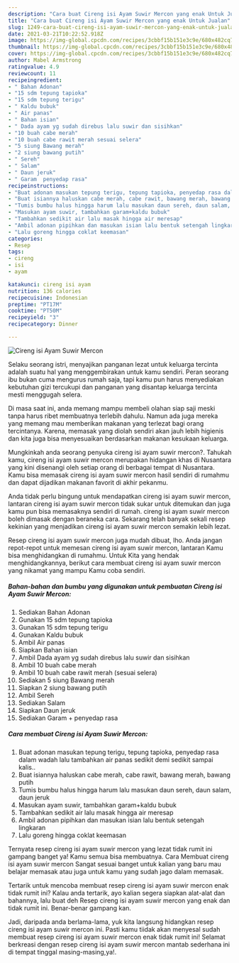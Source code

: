 ```yaml
---
description: "Cara buat Cireng isi Ayam Suwir Mercon yang enak Untuk Jualan"
title: "Cara buat Cireng isi Ayam Suwir Mercon yang enak Untuk Jualan"
slug: 1249-cara-buat-cireng-isi-ayam-suwir-mercon-yang-enak-untuk-jualan
date: 2021-03-21T10:22:52.918Z
image: https://img-global.cpcdn.com/recipes/3cbbf15b151e3c9e/680x482cq70/cireng-isi-ayam-suwir-mercon-foto-resep-utama.jpg
thumbnail: https://img-global.cpcdn.com/recipes/3cbbf15b151e3c9e/680x482cq70/cireng-isi-ayam-suwir-mercon-foto-resep-utama.jpg
cover: https://img-global.cpcdn.com/recipes/3cbbf15b151e3c9e/680x482cq70/cireng-isi-ayam-suwir-mercon-foto-resep-utama.jpg
author: Mabel Armstrong
ratingvalue: 4.9
reviewcount: 11
recipeingredient:
- " Bahan Adonan"
- "15 sdm tepung tapioka"
- "15 sdm tepung terigu"
- " Kaldu bubuk"
- " Air panas"
- " Bahan isian"
- " Dada ayam yg sudah direbus lalu suwir dan sisihkan"
- "10 buah cabe merah"
- "10 buah cabe rawit merah sesuai selera"
- "5 siung Bawang merah"
- "2 siung bawang putih"
- " Sereh"
- " Salam"
- " Daun jeruk"
- " Garam  penyedap rasa"
recipeinstructions:
- "Buat adonan masukan tepung terigu, tepung tapioka, penyedap rasa dalam wadah lalu tambahkan air panas sedikit demi sedikit sampai kalis.."
- "Buat isiannya haluskan cabe merah, cabe rawit, bawang merah, bawang putih"
- "Tumis bumbu halus hingga harum lalu masukan daun sereh, daun salam, daun jeruk"
- "Masukan ayam suwir, tambahkan garam+kaldu bubuk"
- "Tambahkan sedikit air lalu masak hingga air meresap"
- "Ambil adonan pipihkan dan masukan isian lalu bentuk setengah lingkaran"
- "Lalu goreng hingga coklat keemasan"
categories:
- Resep
tags:
- cireng
- isi
- ayam

katakunci: cireng isi ayam 
nutrition: 136 calories
recipecuisine: Indonesian
preptime: "PT17M"
cooktime: "PT50M"
recipeyield: "3"
recipecategory: Dinner

---
```



![Cireng isi Ayam Suwir Mercon](https://img-global.cpcdn.com/recipes/3cbbf15b151e3c9e/680x482cq70/cireng-isi-ayam-suwir-mercon-foto-resep-utama.jpg)

Selaku seorang istri, menyajikan panganan lezat untuk keluarga tercinta adalah suatu hal yang menggembirakan untuk kamu sendiri. Peran seorang ibu bukan cuma mengurus rumah saja, tapi kamu pun harus menyediakan kebutuhan gizi tercukupi dan panganan yang disantap keluarga tercinta mesti menggugah selera.

Di masa  saat ini, anda memang mampu membeli olahan siap saji meski tanpa harus ribet membuatnya terlebih dahulu. Namun ada juga mereka yang memang mau memberikan makanan yang terlezat bagi orang tercintanya. Karena, memasak yang diolah sendiri akan jauh lebih higienis dan kita juga bisa menyesuaikan berdasarkan makanan kesukaan keluarga. 



Mungkinkah anda seorang penyuka cireng isi ayam suwir mercon?. Tahukah kamu, cireng isi ayam suwir mercon merupakan hidangan khas di Nusantara yang kini disenangi oleh setiap orang di berbagai tempat di Nusantara. Kamu bisa memasak cireng isi ayam suwir mercon hasil sendiri di rumahmu dan dapat dijadikan makanan favorit di akhir pekanmu.

Anda tidak perlu bingung untuk mendapatkan cireng isi ayam suwir mercon, lantaran cireng isi ayam suwir mercon tidak sukar untuk ditemukan dan juga kamu pun bisa memasaknya sendiri di rumah. cireng isi ayam suwir mercon boleh dimasak dengan beraneka cara. Sekarang telah banyak sekali resep kekinian yang menjadikan cireng isi ayam suwir mercon semakin lebih lezat.

Resep cireng isi ayam suwir mercon juga mudah dibuat, lho. Anda jangan repot-repot untuk memesan cireng isi ayam suwir mercon, lantaran Kamu bisa menghidangkan di rumahmu. Untuk Kita yang hendak menghidangkannya, berikut cara membuat cireng isi ayam suwir mercon yang nikamat yang mampu Kamu coba sendiri.

<!--inarticleads1-->

##### Bahan-bahan dan bumbu yang digunakan untuk pembuatan Cireng isi Ayam Suwir Mercon:

1. Sediakan  Bahan Adonan
1. Gunakan 15 sdm tepung tapioka
1. Gunakan 15 sdm tepung terigu
1. Gunakan  Kaldu bubuk
1. Ambil  Air panas
1. Siapkan  Bahan isian
1. Ambil  Dada ayam yg sudah direbus lalu suwir dan sisihkan
1. Ambil 10 buah cabe merah
1. Ambil 10 buah cabe rawit merah (sesuai selera)
1. Sediakan 5 siung Bawang merah
1. Siapkan 2 siung bawang putih
1. Ambil  Sereh
1. Sediakan  Salam
1. Siapkan  Daun jeruk
1. Sediakan  Garam + penyedap rasa




<!--inarticleads2-->

##### Cara membuat Cireng isi Ayam Suwir Mercon:

1. Buat adonan masukan tepung terigu, tepung tapioka, penyedap rasa dalam wadah lalu tambahkan air panas sedikit demi sedikit sampai kalis..
1. Buat isiannya haluskan cabe merah, cabe rawit, bawang merah, bawang putih
1. Tumis bumbu halus hingga harum lalu masukan daun sereh, daun salam, daun jeruk
1. Masukan ayam suwir, tambahkan garam+kaldu bubuk
1. Tambahkan sedikit air lalu masak hingga air meresap
1. Ambil adonan pipihkan dan masukan isian lalu bentuk setengah lingkaran
1. Lalu goreng hingga coklat keemasan




Ternyata resep cireng isi ayam suwir mercon yang lezat tidak rumit ini gampang banget ya! Kamu semua bisa membuatnya. Cara Membuat cireng isi ayam suwir mercon Sangat sesuai banget untuk kalian yang baru mau belajar memasak atau juga untuk kamu yang sudah jago dalam memasak.

Tertarik untuk mencoba membuat resep cireng isi ayam suwir mercon enak tidak rumit ini? Kalau anda tertarik, ayo kalian segera siapkan alat-alat dan bahannya, lalu buat deh Resep cireng isi ayam suwir mercon yang enak dan tidak rumit ini. Benar-benar gampang kan. 

Jadi, daripada anda berlama-lama, yuk kita langsung hidangkan resep cireng isi ayam suwir mercon ini. Pasti kamu tiidak akan menyesal sudah membuat resep cireng isi ayam suwir mercon enak tidak rumit ini! Selamat berkreasi dengan resep cireng isi ayam suwir mercon mantab sederhana ini di tempat tinggal masing-masing,ya!.

